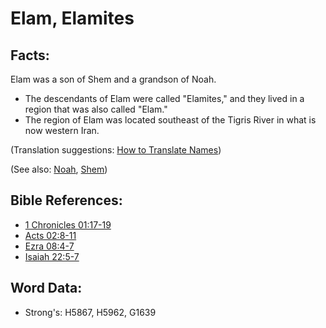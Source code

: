 # Elam, Elamites #

## Facts: ##

Elam was a son of Shem and a grandson of Noah.

* The descendants of Elam were called "Elamites," and they lived in a region that was also called "Elam."
* The region of Elam was located southeast of the Tigris River in what is now western Iran.

(Translation suggestions: [How to Translate Names](rc://en/ta/man/translate/translate-names))

(See also: [Noah](../names/noah.md), [Shem](../names/shem.md))

## Bible References: ##

* [1 Chronicles 01:17-19](rc://en/tn/help/1ch/01/17)
* [Acts 02:8-11](rc://en/tn/help/act/02/08)
* [Ezra 08:4-7](rc://en/tn/help/ezr/08/04)
* [Isaiah 22:5-7](rc://en/tn/help/isa/22/05)

## Word Data: ##

* Strong's: H5867, H5962, G1639
